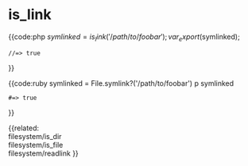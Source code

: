 # is_link
         
{{code:php
    $symlinked = is_link('/path/to/foobar');
    var_export($symlinked);

    //=> true
}}

{{code:ruby
    symlinked = File.symlink?('/path/to/foobar')
    p symlinked

    #=> true
}}


{{related:                
    filesystem/is_dir       
    filesystem/is_file      
    filesystem/readlink
}}
